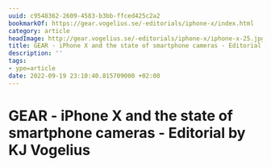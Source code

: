 ```yaml
---
uuid: c9548362-2609-4583-b3bb-ffced425c2a2
bookmarkOf: https://gear.vogelius.se/-editorials/iphone-x/index.html
category: article
headImage: http://gear.vogelius.se/-editorials/iphone-x/iphone-x-25.jpg
title: GEAR - iPhone X and the state of smartphone cameras - Editorial by KJ Vogelius
description: ''
tags:
- ype=article
date: 2022-09-19 23:10:40.815709000 +02:00
---
```

# GEAR - iPhone X and the state of smartphone cameras - Editorial by KJ Vogelius

